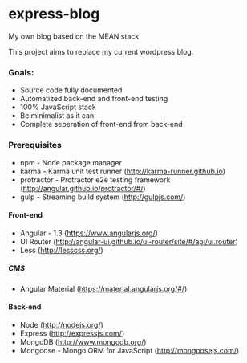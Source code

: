 express-blog
============

My own blog based on the MEAN stack.

This project aims to replace my current wordpress blog.

### Goals:
- Source code fully documented
- Automatized back-end and front-end testing
- 100% JavaScript stack
- Be minimalist as it can
- Complete seperation of front-end from back-end

### Prerequisites
- npm - Node package manager
- karma - Karma unit test runner (http://karma-runner.github.io)
- protractor - Protractor e2e testing framework (http://angular.github.io/protractor/#/)
- gulp - Streaming build system (http://gulpjs.com/)

#### Front-end
- Angular - 1.3 (https://www.angularjs.org/)
- UI Router (http://angular-ui.github.io/ui-router/site/#/api/ui.router)
- Less (http://lesscss.org/)

##### CMS
- Angular Material (https://material.angularjs.org/#/)

#### Back-end
- Node (http://nodejs.org/)
- Express (http://expressjs.com/)
- MongoDB (http://www.mongodb.org/)
- Mongoose - Mongo ORM for JavaScript (http://mongoosejs.com/)
